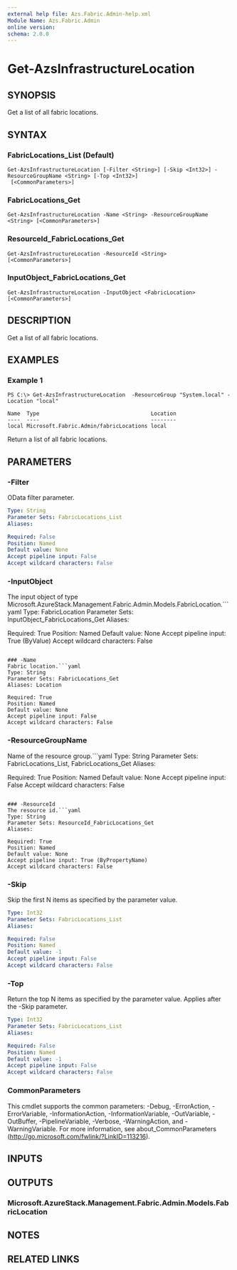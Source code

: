 ```yaml
---
external help file: Azs.Fabric.Admin-help.xml
Module Name: Azs.Fabric.Admin
online version:
schema: 2.0.0
---
```


# Get-AzsInfrastructureLocation

## SYNOPSIS
Get a list of all fabric locations.

## SYNTAX

### FabricLocations_List (Default)
```
Get-AzsInfrastructureLocation [-Filter <String>] [-Skip <Int32>] -ResourceGroupName <String> [-Top <Int32>]
 [<CommonParameters>]
```

### FabricLocations_Get
```
Get-AzsInfrastructureLocation -Name <String> -ResourceGroupName <String> [<CommonParameters>]
```

### ResourceId_FabricLocations_Get
```
Get-AzsInfrastructureLocation -ResourceId <String> [<CommonParameters>]
```

### InputObject_FabricLocations_Get
```
Get-AzsInfrastructureLocation -InputObject <FabricLocation> [<CommonParameters>]
```

## DESCRIPTION
Get a list of all fabric locations.

## EXAMPLES

### Example 1
```
PS C:\> Get-AzsInfrastructureLocation  -ResourceGroup "System.local" -Location "local"

Name  Type                                   Location
----  ----                                   --------
local Microsoft.Fabric.Admin/fabricLocations local
```

Return a list of all fabric locations.

## PARAMETERS

### -Filter
OData filter parameter.

```yaml
Type: String
Parameter Sets: FabricLocations_List
Aliases:

Required: False
Position: Named
Default value: None
Accept pipeline input: False
Accept wildcard characters: False
```

### -InputObject
The input object of type Microsoft.AzureStack.Management.Fabric.Admin.Models.FabricLocation.```yaml
Type: FabricLocation
Parameter Sets: InputObject_FabricLocations_Get
Aliases:

Required: True
Position: Named
Default value: None
Accept pipeline input: True (ByValue)
Accept wildcard characters: False
```

### -Name
Fabric location.```yaml
Type: String
Parameter Sets: FabricLocations_Get
Aliases: Location

Required: True
Position: Named
Default value: None
Accept pipeline input: False
Accept wildcard characters: False
```

### -ResourceGroupName
Name of the resource group.```yaml
Type: String
Parameter Sets: FabricLocations_List, FabricLocations_Get
Aliases:

Required: True
Position: Named
Default value: None
Accept pipeline input: False
Accept wildcard characters: False
```

### -ResourceId
The resource id.```yaml
Type: String
Parameter Sets: ResourceId_FabricLocations_Get
Aliases:

Required: True
Position: Named
Default value: None
Accept pipeline input: True (ByPropertyName)
Accept wildcard characters: False
```

### -Skip
Skip the first N items as specified by the parameter value.

```yaml
Type: Int32
Parameter Sets: FabricLocations_List
Aliases:

Required: False
Position: Named
Default value: -1
Accept pipeline input: False
Accept wildcard characters: False
```

### -Top
Return the top N items as specified by the parameter value.
Applies after the -Skip parameter.

```yaml
Type: Int32
Parameter Sets: FabricLocations_List
Aliases:

Required: False
Position: Named
Default value: -1
Accept pipeline input: False
Accept wildcard characters: False
```

### CommonParameters
This cmdlet supports the common parameters: -Debug, -ErrorAction, -ErrorVariable, -InformationAction, -InformationVariable, -OutVariable, -OutBuffer, -PipelineVariable, -Verbose, -WarningAction, and -WarningVariable. For more information, see about_CommonParameters (http://go.microsoft.com/fwlink/?LinkID=113216).

## INPUTS

## OUTPUTS

### Microsoft.AzureStack.Management.Fabric.Admin.Models.FabricLocation

## NOTES

## RELATED LINKS

